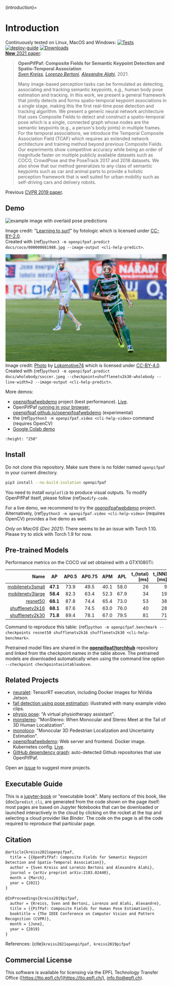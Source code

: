 (introduction)=
# Introduction

Continuously tested on Linux, MacOS and Windows:
[![Tests](https://github.com/openpifpaf/openpifpaf/workflows/Tests/badge.svg?branch=main)](https://github.com/openpifpaf/openpifpaf/actions?query=workflow%3ATests)
[![deploy-guide](https://github.com/openpifpaf/openpifpaf/workflows/deploy-guide/badge.svg)](https://github.com/openpifpaf/openpifpaf/actions?query=workflow%3Adeploy-guide)
[![Downloads](https://pepy.tech/badge/openpifpaf)](https://pepy.tech/project/openpifpaf)
<br />
[__New__ 2021 paper](https://arxiv.org/abs/2103.02440):

> __OpenPifPaf: Composite Fields for Semantic Keypoint Detection and Spatio-Temporal Association__<br />
> _[Sven Kreiss](https://www.svenkreiss.com), [Lorenzo Bertoni](https://scholar.google.com/citations?user=f-4YHeMAAAAJ&hl=en), [Alexandre Alahi](https://scholar.google.com/citations?user=UIhXQ64AAAAJ&hl=en)_, 2021.
>
> Many image-based perception tasks can be formulated as detecting, associating
> and tracking semantic keypoints, e.g., human body pose estimation and tracking.
> In this work, we present a general framework that jointly detects and forms
> spatio-temporal keypoint associations in a single stage, making this the first
> real-time pose detection and tracking algorithm. We present a generic neural
> network architecture that uses Composite Fields to detect and construct a
> spatio-temporal pose which is a single, connected graph whose nodes are the
> semantic keypoints (e.g., a person's body joints) in multiple frames. For the
> temporal associations, we introduce the Temporal Composite Association Field
> (TCAF) which requires an extended network architecture and training method
> beyond previous Composite Fields. Our experiments show competitive accuracy
> while being an order of magnitude faster on multiple publicly available datasets
> such as COCO, CrowdPose and the PoseTrack 2017 and 2018 datasets. We also show
> that our method generalizes to any class of semantic keypoints such as car and
> animal parts to provide a holistic perception framework that is well suited for
> urban mobility such as self-driving cars and delivery robots.

Previous [CVPR 2019 paper](http://openaccess.thecvf.com/content_CVPR_2019/html/Kreiss_PifPaf_Composite_Fields_for_Human_Pose_Estimation_CVPR_2019_paper.html).


## Demo

![example image with overlaid pose predictions](../docs/coco/000000081988.jpg.predictions.jpeg)

Image credit: "[Learning to surf](https://www.flickr.com/photos/fotologic/6038911779/in/photostream/)" by fotologic which is licensed under [CC-BY-2.0].<br />
Created with
{ref}`python3 -m openpifpaf.predict docs/coco/000000081988.jpg --image-output <cli-help-predict>`.

![example image with overlaid wholebody pose predictions](https://raw.githubusercontent.com/openpifpaf/openpifpaf/main/docs/soccer.jpeg.predictions.jpeg)
Image credit: [Photo](https://de.wikipedia.org/wiki/Kamil_Vacek#/media/Datei:Kamil_Vacek_20200627.jpg) by [Lokomotive74](https://commons.wikimedia.org/wiki/User:Lokomotive74) which is licensed under [CC-BY-4.0](https://creativecommons.org/licenses/by/4.0/).<br />
Created with
{ref}`python3 -m openpifpaf.predict docs/wholebody/soccer.jpeg --checkpoint=shufflenetv2k30-wholebody --line-width=2 --image-output <cli-help-predict>`.

More demos:
* [openpifpafwebdemo](https://github.com/openpifpaf/openpifpafwebdemo) project (best performance). [Live](https://vitademo.epfl.ch).
* OpenPifPaf [running in your browser: openpifpaf.github.io/openpifpafwebdemo](https://openpifpaf.github.io/openpifpafwebdemo/) (experimental)
* the {ref}`python3 -m openpifpaf.video <cli-help-video>` command (requires OpenCV)
* [Google Colab demo](https://colab.research.google.com/drive/1H8T4ZE6wc0A9xJE4oGnhgHpUpAH5HL7W)

```{image} ../docs/wave3.gif
:height: "250"
```


## Install

Do not clone this repository.
Make sure there is no folder named `openpifpaf` in your current directory.

```sh
pip3 install --no-build-isolation openpifpaf
```

You need to install `matplotlib` to produce visual outputs.
To modify OpenPifPaf itself, please follow {ref}`modify-code`.

For a live demo, we recommend to try the
[openpifpafwebdemo](https://github.com/openpifpaf/openpifpafwebdemo) project.
Alternatively, {ref}`python3 -m openpifpaf.video <cli-help-video>` (requires OpenCV)
provides a live demo as well.

_Only on MacOS (Dec 2021)_: There seems to be an issue with Torch 1.10. Please try
to stick with Torch 1.9 for now.


## Pre-trained Models

Performance metrics on the COCO val set obtained with a GTX1080Ti:

| Name               | AP       | AP0.5    | AP0.75   | APM      | APL      | t_{total} [ms] | t_{NN} [ms] | t_{dec} [ms] |     size |
|-------------------:|:--------:|:--------:|:--------:|:--------:|:--------:|---------------:|------------:|-------------:|---------:|
| [mobilenetv3small] | __47.1__ | 73.9     | 49.5     | 40.1     | 58.0     | 26             | 9           | 14           |    5.8MB |
| [mobilenetv3large] | __58.4__ | 82.3     | 63.4     | 52.3     | 67.9     | 34             | 19          | 12           |   15.0MB |
| [resnet50]         | __68.1__ | 87.8     | 74.4     | 65.4     | 73.0     | 53             | 38          | 12           |   97.4MB |
| [shufflenetv2k16]  | __68.1__ | 87.6     | 74.5     | 63.0     | 76.0     | 40             | 28          | 10           |   38.9MB |
| [shufflenetv2k30]  | __71.8__ | 89.4     | 78.1     | 67.0     | 79.5     | 81             | 71          | 8            |  115.0MB |

[mobilenetv3large]: https://github.com/openpifpaf/torchhub/releases/download/v0.13/mobilenetv3large-210820-184901-cocokp-slurm725985-edge513-o10s-6c76cbfb.pkl
[mobilenetv3small]: https://github.com/openpifpaf/torchhub/releases/download/v0.13/mobilenetv3small-210822-213409-cocokp-slurm726252-edge513-o10s-803b24ae.pkl
[resnet50]: https://github.com/openpifpaf/torchhub/releases/download/v0.13/resnet50-210830-150728-cocokp-slurm728641-edge513-o10s-ecd30da4.pkl
[shufflenetv2k16]: https://github.com/openpifpaf/torchhub/releases/download/v0.13/shufflenetv2k16-210820-232500-cocokp-slurm726069-edge513-o10s-7189450a.pkl
[shufflenetv2k30]: https://github.com/openpifpaf/torchhub/releases/download/v0.13/shufflenetv2k30-210821-003923-cocokp-slurm726072-edge513-o10s-5fe1c400.pkl

Command to reproduce this table: {ref}`python -m openpifpaf.benchmark --checkpoints resnet50 shufflenetv2k16 shufflenetv2k30 <cli-help-benchmark>`.

Pretrained model files are shared in the
__[openpifpaf/torchhub](https://github.com/openpifpaf/torchhub/releases)__
repository and linked from the checkpoint names in the table above.
The pretrained models are downloaded automatically when
using the command line option `--checkpoint checkpointasintableabove`.


## Related Projects

* [neuralet](https://neuralet.com/article/pose-estimation-on-nvidia-jetson-platforms-using-openpifpaf/): TensorRT execution, including Docker images for NVidia Jetson.
* [fall detection using pose estimation](https://towardsdatascience.com/fall-detection-using-pose-estimation-a8f7fd77081d): illustrated with many example video clips.
* [physio pose](https://medium.com/@_samkitjain/physio-pose-a-virtual-physiotherapy-assistant-7d1c17db3159): "A virtual physiotherapy assistant".
* [monstereo](https://github.com/vita-epfl/monstereo): "MonStereo: When Monocular and Stereo Meet at the Tail of 3D Human Localization".
* [monoloco](https://github.com/vita-epfl/monoloco): "Monocular 3D Pedestrian Localization and Uncertainty Estimation".
* [openpifpafwebdemo](https://github.com/openpifpaf/openpifpafwebdemo): Web server and frontend. Docker image. Kubernetes config. [Live](https://vitademo.epfl.ch).
* [GitHub dependency graph](https://github.com/openpifpaf/openpifpaf/network/dependents): auto-detected Github repositories that use OpenPifPaf.

Open an [issue](https://github.com/openpifpaf/openpifpaf/issues) to suggest more projects.


## Executable Guide

This is a [jupyter-book](https://jupyterbook.org/intro.html) or "executable book".
Many sections of this book, like {doc}`predict_cli`, are generated from the code
shown on the page itself:
most pages are based on Jupyter Notebooks
that can be downloaded or launched interactively in the cloud by clicking on the rocket
at the top and selecting a cloud provider like _Binder_.
The code on the page is all the code required to reproduce that particular page.


## Citation

```
@article{kreiss2021openpifpaf,
  title = {{OpenPifPaf: Composite Fields for Semantic Keypoint Detection and Spatio-Temporal Association}},
  author = {Sven Kreiss and Lorenzo Bertoni and Alexandre Alahi},
  journal = {arXiv preprint arXiv:2103.02440},
  month = {March},
  year = {2021}
}

@InProceedings{kreiss2019pifpaf,
  author = {Kreiss, Sven and Bertoni, Lorenzo and Alahi, Alexandre},
  title = {{PifPaf: Composite Fields for Human Pose Estimation}},
  booktitle = {The IEEE Conference on Computer Vision and Pattern Recognition (CVPR)},
  month = {June},
  year = {2019}
}
```
References: {cite}`kreiss2021openpifpaf, kreiss2019pifpaf`

[CC-BY-2.0]: https://creativecommons.org/licenses/by/2.0/


## Commercial License

This software is available for licensing via the EPFL Technology Transfer
Office ([https://tto.epfl.ch/](https://tto.epfl.ch/), [info.tto@epfl.ch](mailto:info.tto@epfl.ch)).
